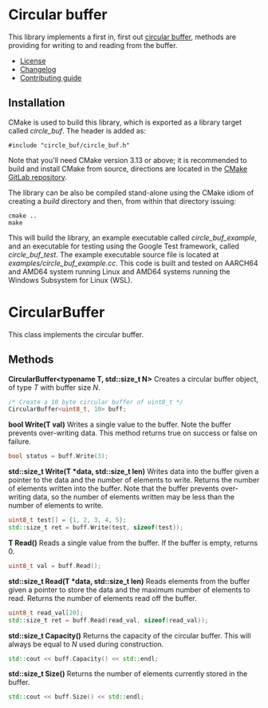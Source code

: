 # Circular buffer
This library implements a first in, first out [circular buffer](https://en.wikipedia.org/wiki/Circular_buffer), methods are providing for writing to and reading from the buffer.
   * [License](LICENSE.md)
   * [Changelog](CHANGELOG.md)
   * [Contributing guide](CONTRIBUTING.md)

## Installation
CMake is used to build this library, which is exported as a library target called *circle_buf*. The header is added as:

```
#include "circle_buf/circle_buf.h"
```
Note that you'll need CMake version 3.13 or above; it is recommended to build and install CMake from source, directions are located in the [CMake GitLab repository](https://github.com/Kitware/CMake).

The library can be also be compiled stand-alone using the CMake idiom of creating a *build* directory and then, from within that directory issuing:

```
cmake ..
make
```

This will build the library, an example executable called *circle_buf_example*, and an executable for testing using the Google Test framework, called *circle_buf_test*. The example executable source file is located at *examples/circle_buf_example.cc*. This code is built and tested on AARCH64 and AMD64 system running Linux and AMD64 systems running the Windows Subsystem for Linux (WSL).

# CircularBuffer
This class implements the circular buffer.

## Methods

**CircularBuffer<typename T, std::size_t N>** Creates a circular buffer object, of type *T* with buffer size *N*.

```C++
/* Create a 10 byte circular buffer of uint8_t */
CircularBuffer<uint8_t, 10> buff;
```

**bool Write(T val)** Writes a single value to the buffer. Note the buffer prevents over-writing data. This method returns true on success or false on failure.

```C++
bool status = buff.Write(3);
```

**std::size_t Write(T &ast;data, std::size_t len)** Writes data into the buffer given a pointer to the data and the number of elements to write. Returns the number of elements written into the buffer. Note that the buffer prevents over-writing data, so the number of elements written may be less than the number of elements to write.

```C++
uint8_t test[] = {1, 2, 3, 4, 5};
std::size_t ret = buff.Write(test, sizeof(test));
```

**T Read()** Reads a single value from the buffer. If the buffer is empty, returns 0.

```C++
uint8_t val = buff.Read();
```

**std::size_t Read(T &ast;data, std::size_t len)** Reads elements from the buffer given a pointer to store the data and the maximum number of elements to read. Returns the number of elements read off the buffer.

```C++
uint8_t read_val[20];
std::size_t ret = buff.Read(read_val, sizeof(read_val));
```

**std::size_t Capacity()** Returns the capacity of the circular buffer. This will always be equal to *N* used during construction.

```C++
std::cout << buff.Capacity() << std::endl;
```

**std::size_t Size()** Returns the number of elements currently stored in the buffer.

```C++
std::cout << buff.Size() << std::endl;
```
